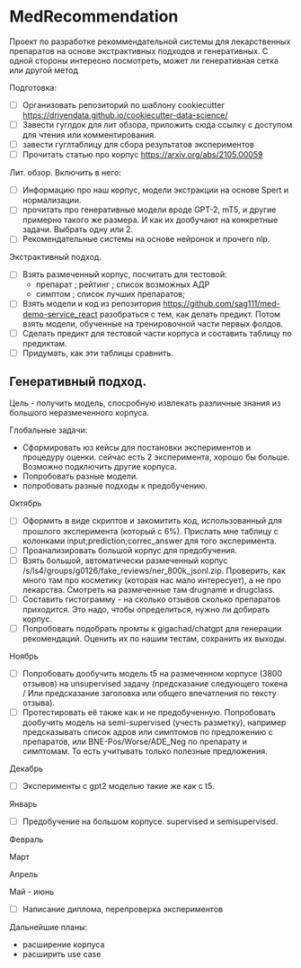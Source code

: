 # MedRecommendation
Проект по разработке рекоммендательной системы для лекарственных препаратов на основе экстрактивных подходов и генеративных.
С одной стороны интересно посмотреть, может ли генеративная сетка или другой метод 

Подготовка:
- [ ] Организовать репозиторий по шаблону cookiecutter https://drivendata.github.io/cookiecutter-data-science/
- [ ] Завести гуглдок для лит обзора, приложить сюда ссылку с доступом для чтения или комментирования.
- [ ] завести гуглтаблицу для сбора результатов экспериментов
- [ ] Прочитать статью про корпус https://arxiv.org/abs/2105.00059

Лит. обзор. Включить в него:
- [ ] Информацию про наш корпус, модели экстракции на основе Spert и нормализации.
- [ ] прочитать про генеративные модели вроде GPT-2, mT5, и другие примерно такого же размера. И как их дообучают на конкретные задачи. Выбрать одну или 2.
- [ ] Рекомендательные системы  на основе нейронок и прочего nlp.

Экстрактивный подход.
- [ ] Взять размеченный корпус, посчитать для тестовой:
  - препарат ; рейтинг ; список возможных АДР
  - симптом ; список лучших препаратов;
- [ ] Взять модели и код из репозитория https://github.com/sag111/med-demo-service_react разобраться с тем, как делать предикт. Потом взять модели, обученные на тренировочной части первых фолдов. 
- [ ] Сделать предикт для тестовой части корпуса и составить таблицу по предиктам.
- [ ] Придумать, как эти таблицы сравнить.

## Генеративный подход.

Цель - получить модель, спосробную извлекать различные знания из большого неразмеченного корпуса.

Глобальные задачи:
- Сформировать юз кейсы для постановки экспериментов и процедуру оценки. сейчас есть 2 эксперимента, хорошо бы больше. Возможно подключить другие корпуса.
- Попробовать разные модели.
- попробовать разные подходы к предобучению.

Октябрь
- [ ] Оформить в виде скриптов и закомитить код, использованный для прошлого эксперимента  (который с 6%). Прислать мне таблицу с колонками input;prediction;correc_answer для того эксперимента.
- [ ] Проанализировать большой корпус для предобучения.
- [ ] Взять большой, автоматически размеченный корпус /s/ls4/groups/g0126/fake_reviews/ner_800k_jsonl.zip. Проверить, как много там про косметику (которая нас мало интересует), а не про лекарства. Смотреть на размеченные там drugname и drugclass.
- [ ] Составить гистограмму - на сколько отзывов сколько препаратов приходится. Это надо, чтобы определиться, нужно ли добирать корпус.
- [ ] Попробовать подобрать промты к gigachad/chatgpt для генерации рекомендаций. Оценить их по нашим тестам, сохранить их выходы.

Ноябрь
- [ ] Попробовать дообучить модель t5 на размеченном корпусе (3800 отзывов) на unsupervised задачу (предсказание следующего токена / Или предсказание заголовка или общего впечатления по тексту отзыва). 
- [ ] Протестировать её также как и не предобученную.
Попробовать дообучить модель на semi-supervised (учесть разметку), например предсказывать список адров или симптомов по предложению с препаратов, или BNE-Pos/Worse/ADE_Neg по препарату и симптомам. То есть учитывать только полезные предложения. 

Декабрь 
- [ ] Эксперименты с gpt2 моделью такие же как с t5.

Январь 
- [ ] Предобучение на большом корпусе. supervised и semisupervised.

Февраль 

Март

Апрель

Май - июнь
- [ ] Написание диплома, перепроверка экспериментов


Дальнейшие планы:
- расширение корпуса
- расширить use case 
